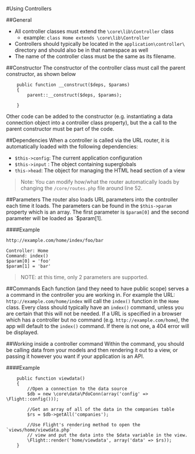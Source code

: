 #Using Controllers

##General
* All controller classes must extend the `\core\lib\Controller` class
    * example: `class Home extends \core\lib\Controller`
* Controllers should typically be located in the `application\controller\` directory and should also be in that namespace as well
* The name of the controller class must be the same as its filename.

##Constructor
The constructor of the controller class must call the parent constructor, as shown below
```
    public function __construct($deps, $params)
    {
        parent::__construct($deps, $params);

    }
```

Other code can be added to the constructor (e.g. instantiating a data connection object into a controller class property), but the a call to the parent constructor must be part of the code.

##Dependencies
When a controller is called via the URL router, it is automatically loaded with the following dependencies:
* `$this->config`: The current application configuration
* `$this->input` : The object containing superglobals
* `this->head`: The object for managing the HTML head section of a view

>Note: You can modify how/what the router automatically loads by changing the `/core/routes.php` file around line 52.

##Parameters
The router also loads URL parameters into the controller each time it loads.  The parameters can be found in the `$this->param` property which is an array.  The first parameter is `$param[0]` and the second parameter will be loaded as `$param[1].

####Example
```
http://example.com/home/index/foo/bar

Controller: Home
Command: index()
$param[0] = 'foo'
$param[1] = 'bar'

```
>NOTE: at this time, only 2 parameters are supported.

##Commands
Each function (and they need to have public scope) serves a a command in the controller you are working in.  For example the URL: `http://example.com/home/index` will call the `index()` function in the `Home` class.  Every class should typically have an `index()` command, unless you are certain that this will not be needed.  If a URL is specified in a browser which has a controller but no command (e.g. `http://example.com/home`), the app will default to the `index()` command.  If there is not one, a 404 error will be displayed.

##Working inside a controller command
Within the command, you should be calling data from your models and then rendering it out to a view, or passing it however you want if your application is an API.

####Example
```
    public function viewdata()
    {
        //Open a connection to the data source
        $db = new \core\data\PdoConn(array('config' => \Flight::config()));

        //Get an array of all of the data in the companies table
        $rs = $db->getAll('companies');

        //Use Flight's rendering method to open the `views/home/viewdata.php`
        // view and put the data into the $data variable in the view.
        \Flight::render('home/viewdata', array('data' => $rs));
    }
```



